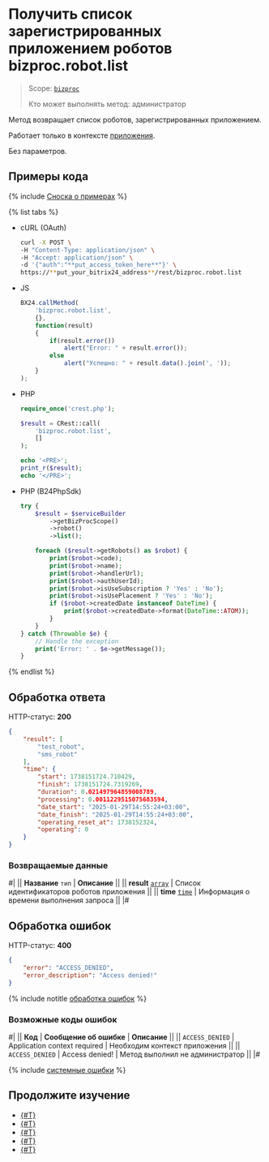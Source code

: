 # Получить список зарегистрированных приложением роботов bizproc.robot.list

> Scope: [`bizproc`](../../scopes/permissions.md)
>
> Кто может выполнять метод: администратор

Метод возвращает список роботов, зарегистрированных приложением.

Работает только в контексте [приложения](../../app-installation/index.md).

Без параметров.

## Примеры кода

{% include [Сноска о примерах](../../../_includes/examples.md) %}

{% list tabs %}

- cURL (OAuth)

    ```bash
    curl -X POST \
    -H "Content-Type: application/json" \
    -H "Accept: application/json" \
    -d '{"auth":"**put_access_token_here**"}' \
    https://**put_your_bitrix24_address**/rest/bizproc.robot.list
    ```

- JS

    ```js
    BX24.callMethod(
        'bizproc.robot.list',
        {},
        function(result)
        {
            if(result.error())
                alert("Error: " + result.error());
            else
                alert("Успешно: " + result.data().join(', '));
        }
    );
    ```

- PHP

    ```php
    require_once('crest.php');

    $result = CRest::call(
        'bizproc.robot.list',
        []
    );

    echo '<PRE>';
    print_r($result);
    echo '</PRE>';
    ```

- PHP (B24PhpSdk)

	```php
    try {
        $result = $serviceBuilder
            ->getBizProcScope()
            ->robot()
            ->list();

        foreach ($result->getRobots() as $robot) {
            print($robot->code);
            print($robot->name);
            print($robot->handlerUrl);
            print($robot->authUserId);
            print($robot->isUseSubscription ? 'Yes' : 'No');
            print($robot->isUsePlacement ? 'Yes' : 'No');
            if ($robot->createdDate instanceof DateTime) {
                print($robot->createdDate->format(DateTime::ATOM));
            }
        }
    } catch (Throwable $e) {
        // Handle the exception
        print('Error: ' . $e->getMessage());
    }
	```

{% endlist %}

## Обработка ответа

HTTP-статус: **200**

```json
{
    "result": [
        "test_robot",
        "sms_robot"
    ],
    "time": {
        "start": 1738151724.710429,
        "finish": 1738151724.7319269,
        "duration": 0.021497964859008789,
        "processing": 0.0011229515075683594,
        "date_start": "2025-01-29T14:55:24+03:00",
        "date_finish": "2025-01-29T14:55:24+03:00",
        "operating_reset_at": 1738152324,
        "operating": 0
    }
}
```

### Возвращаемые данные

#|
|| **Название**
`тип` | **Описание** ||
|| **result**
[`array`](../../data-types.md) | Список идентификаторов роботов приложения ||
|| **time**
[`time`](../../data-types.md) | Информация о времени выполнения запроса ||
|#

## Обработка ошибок

HTTP-статус: **400**

```json
{
    "error": "ACCESS_DENIED",
    "error_description": "Access denied!"
}
```

{% include notitle [обработка ошибок](../../../_includes/error-info.md) %}

### Возможные коды ошибок

#|
|| **Код** | **Сообщение об ошибке** | **Описание** ||
|| `ACCESS_DENIED` | Application context required | Необходим контекст приложения ||
|| `ACCESS_DENIED` | Access denied! | Метод выполнил не администратор ||
|#

{% include [системные ошибки](../../../_includes/system-errors.md) %}

## Продолжите изучение 

- [{#T}](./index.md)
- [{#T}](./bizproc-robot-add.md)
- [{#T}](./bizproc-robot-update.md)
- [{#T}](./bizproc-robot-delete.md)
- [{#T}](./bizproc-event-send.md)